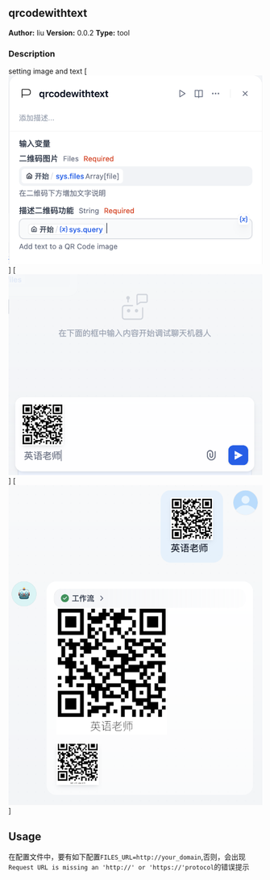 ## qrcodewithtext

**Author:** liu
**Version:** 0.0.2
**Type:** tool

### Description

setting image and text
[![](https://github.com/120850853/QRCode-add-text/blob/main/qrcode-1.png)]
[![](https://github.com/120850853/QRCode-add-text/blob/main/qrcode-2.png)]
[![](https://github.com/120850853/QRCode-add-text/blob/main/qrcode-3.png)]

## Usage
在配置文件中，要有如下配置`FILES_URL=http://your_domain`,否则，会出现`Request URL is missing an 'http://' or 'https://'protocol`的错误提示
